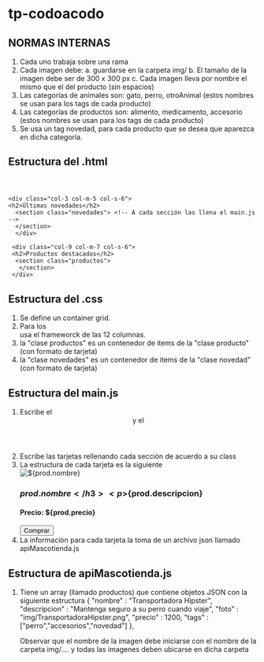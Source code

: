 # tp-codoacodo

## NORMAS INTERNAS

1. Cada uno trabaja sobre una rama
2. Cada imagen debe:
		a. guardarse en la carpeta img/
		b. El tamaño de la imagen debe ser de 300 x 300 px
		c. Cada imagen lleva por nombre el mismo que el del producto (sin espacios)
3. Las categorías de animales son: gato, perro, otroAnimal (estos nombres se usan para los tags de cada producto)
4. Las categorías de productos son: alimento, medicamento, accesorio (estos nombres se usan para los tags de cada producto)
5. Se usa un tag novedad, para cada producto que se desea que aparezca en dicha categoría.

## Estructura del .html
<body>
    <header></header> <!-- Lo llena el main.js -->
 <main class="container">
    <!-- Con dos div se establece el sistema de una columna angosta a la izquierda y otra más ancha a la derecha -->
     
    <div class="col-3 col-m-5 col-s-6">
    <h2>Últimas novedades</h2>
      <section class="novedades"> <!-- A cada sección las llena el main.js -->
      </section>
      </div>
      
     <div class="col-9 col-m-7 col-s-6">  
     <h2>Productos destacados</h2>
      <section class="productos">
       </section>
     </div>     
 </main>
    <footer></footer> <!-- Lo llena el main.js -->
</body>

## Estructura del .css
1. Se define un container grid.
2. Para los <div> usa el frameworck de las 12 columnas.
3. la "clase productos" es un contenedor de items de la "clase producto" (con formato de tarjeta)
4. la "clase novedades" es un contenedor de items de la "clase novedad" (con formato de tarjeta)

## Estructura del main.js
1. Escribe el <header> y el <footer>
2. Escribe las tarjetas rellenando cada sección de acuerdo a su class
3. La estructura de cada tarjeta es la siguiente
		<article class="producto"> <!-- ó <article class="novedad"> -->
			<img src="${prod.foto}" alt="${prod.nombre}">
         <h3>${prod.nombre}</h3>
         <p>${prod.descripcion}</p>
         <h4>Precio: ${prod.precio}</h4>
         <button>Comprar</button>
      </article>
4. La información para cada tarjeta la toma de un archivo json llamado apiMascotienda.js

## Estructura de apiMascotienda.js
1. Tiene un array (llamado productos) que contiene objetos JSON con la siguiente estructura
		{
		"nombre" : "Transportadora Hipster",
		"descripcion" : "Mantenga seguro a su perro cuando viaje",
		"foto" : "img/TransportadoraHipster.png",
		"precio" : 1200,
		"tags" : ["perro","accesorios","novedad"]
	},
	
	Observar que el nombre de la imagen debe iniciarse con el nombre de la carpeta img/.... y todas las imagenes deben ubicarse en dicha carpeta
